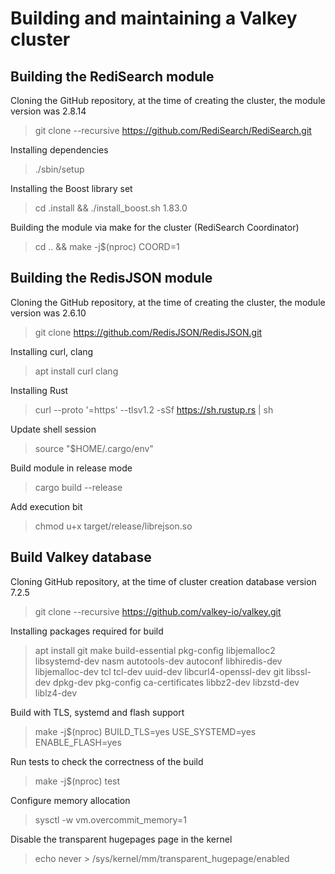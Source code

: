 # Building and maintaining a Valkey cluster

## Building the RediSearch module ##
Cloning the GitHub repository, at the time of creating the cluster, the module version was 2.8.14
> git clone --recursive https://github.com/RediSearch/RediSearch.git

Installing dependencies
> ./sbin/setup

Installing the Boost library set
> cd .install && ./install_boost.sh 1.83.0

Building the module via make for the cluster (RediSearch Coordinator)
> cd .. && make -j$(nproc) COORD=1

## Building the RedisJSON module ##
Cloning the GitHub repository, at the time of creating the cluster, the module version was 2.6.10
> git clone https://github.com/RedisJSON/RedisJSON.git

Installing curl, clang
> apt install curl clang

Installing Rust
> curl --proto '=https' --tlsv1.2 -sSf https://sh.rustup.rs | sh

Update shell session
> source "$HOME/.cargo/env"

Build module in release mode
> cargo build --release

Add execution bit
> chmod u+x target/release/librejson.so

## Build Valkey database ##
Cloning GitHub repository, at the time of cluster creation database version 7.2.5
> git clone --recursive https://github.com/valkey-io/valkey.git

Installing packages required for build
> apt install git make build-essential pkg-config libjemalloc2 libsystemd-dev nasm autotools-dev autoconf libhiredis-dev libjemalloc-dev tcl tcl-dev uuid-dev libcurl4-openssl-dev git libssl-dev dpkg-dev pkg-config ca-certificates libbz2-dev libzstd-dev liblz4-dev

Build with TLS, systemd and flash support
> make -j$(nproc) BUILD_TLS=yes USE_SYSTEMD=yes ENABLE_FLASH=yes

Run tests to check the correctness of the build
> make -j$(nproc) test

Configure memory allocation
> sysctl -w vm.overcommit_memory=1

Disable the transparent hugepages page in the kernel
> echo never > /sys/kernel/mm/transparent_hugepage/enabled

